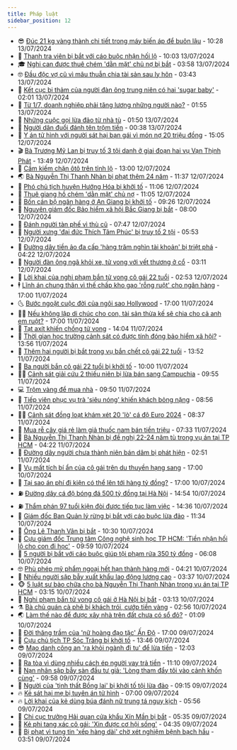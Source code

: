 ```yaml
---
title: Pháp luật
sidebar_position: 12
---
```


<!-- vnexpress-phap-luat:START -->
- 😎 [Đúc 21 kg vàng thành chi tiết trong máy biến áp để buôn lậu](https://vnexpress.net/duc-21-kg-vang-thanh-chi-tiet-trong-may-bien-ap-de-buon-lau-4769603.html) - 10:28 13/07/2024
- 🥰 [Thanh tra viên bị bắt với cáo buộc nhận hối lộ](https://vnexpress.net/thanh-tra-vien-bi-bat-voi-cao-buoc-nhan-hoi-lo-4769647.html) - 10:03 13/07/2024
- 🎓 [Nghi can được thuê chém &#39;dằn mặt&#39; chủ nợ bị bắt](https://vnexpress.net/nghi-can-duoc-thue-chem-dan-mat-chu-no-bi-bat-4769543.html) - 03:58 13/07/2024
- 🤓 [Đầu độc vợ cũ vì mâu thuẫn chia tài sản sau ly hôn](https://vnexpress.net/dau-doc-vo-cu-vi-mau-thuan-chia-tai-san-sau-ly-hon-4769524.html) - 03:43 13/07/2024
- 🎊 [Kết cục bi thảm của người đàn ông trung niên có hai &#39;sugar baby&#39;](https://vnexpress.net/ket-cuc-bi-tham-cua-nguoi-dan-ong-trung-nien-co-hai-sugar-baby-4769221.html) - 02:01 13/07/2024
- 🙉 [Từ 1/7, doanh nghiệp phải tăng lương những người nào?](https://vnexpress.net/tu-1-7-cong-ty-phai-tang-luong-cho-nguoi-lao-dong-trong-truong-hop-nao-4769097.html) - 01:55 13/07/2024
- 🤡 [Những cuộc gọi lừa đảo từ nhà tù](https://vnexpress.net/nhung-cuoc-goi-lua-dao-tu-nha-tu-4769392.html) - 01:50 13/07/2024
- 🗽 [Người dân đuổi đánh tên trộm tiền](https://video.vnexpress.net/nguoi-dan-duoi-danh-ten-trom-tien-4769410.html) - 00:38 13/07/2024
- 🌋 [Y án tử hình với người sát hại bạn gái vì món nợ 20 triệu đồng](https://vnexpress.net/y-an-tu-hinh-voi-nguoi-sat-hai-ban-gai-vi-mon-no-20-trieu-dong-4769305.html) - 15:05 12/07/2024
- 🎬 [Bà Trương Mỹ Lan bị truy tố 3 tội danh ở giai đoạn hai vụ Vạn Thịnh Phát](https://vnexpress.net/ba-truong-my-lan-bi-truy-to-3-toi-danh-o-giai-doan-hai-vu-van-thinh-phat-4769376.html) - 13:49 12/07/2024
- 💯 [Cầm kiếm chặn ôtô trên tỉnh lộ](https://vnexpress.net/cam-kiem-chan-oto-tren-tinh-lo-4769394.html) - 13:00 12/07/2024
- 🌏 [Bà Nguyễn Thị Thanh Nhàn bị phạt thêm 24 năm](https://vnexpress.net/ba-nguyen-thi-thanh-nhan-bi-phat-them-24-nam-4769395.html) - 11:37 12/07/2024
- 🌊 [Phó chủ tịch huyện Hướng Hóa bị khởi tố](https://vnexpress.net/pho-chu-tich-huyen-huong-hoa-bi-khoi-to-4769374.html) - 11:06 12/07/2024
- 💂 [Thuê giang hồ chém &#39;dằn mặt&#39; chủ nợ](https://vnexpress.net/thue-giang-ho-chem-dan-mat-chu-no-4769360.html) - 11:05 12/07/2024
- 🎡 [Bốn cán bộ ngân hàng ở An Giang bị khởi tố](https://vnexpress.net/bon-can-bo-ngan-hang-o-an-giang-bi-khoi-to-4769347.html) - 09:26 12/07/2024
- 🫶 [Nguyên giám đốc Bảo hiểm xã hội Bắc Giang bị bắt](https://vnexpress.net/nguyen-giam-doc-bao-hiem-xa-hoi-bac-giang-bi-bat-4769272.html) - 08:00 12/07/2024
- 🐲 [Đánh người tàn phế vì thù cũ](https://vnexpress.net/danh-nguoi-tan-phe-vi-thu-cu-4769239.html) - 07:47 12/07/2024
- 🚀 [Người xưng &#39;đại đức Thích Tâm Phúc&#39; bị truy tố 2 tội](https://vnexpress.net/nguoi-xung-dai-duc-thich-tam-phuc-bi-truy-to-2-toi-4769226.html) - 05:53 12/07/2024
- 🎊 [Đường dây tiền ảo đa cấp &#39;hàng trăm nghìn tài khoản&#39; bị triệt phá](https://vnexpress.net/duong-day-tien-ao-da-cap-hang-tram-nghin-tai-khoan-bi-triet-pha-4769060.html) - 04:22 12/07/2024
- 🤗 [Người đàn ông ngã khỏi xe, tử vong với vết thương ở cổ](https://vnexpress.net/nguoi-dan-ong-nga-khoi-xe-tu-vong-voi-vet-thuong-o-co-4769117.html) - 03:11 12/07/2024
- 🗽 [Lời khai của nghi phạm bắn tử vong cô gái 22 tuổi](https://vnexpress.net/loi-khai-cua-nghi-pham-ban-co-gai-22-tuoi-tu-vong-4769037.html) - 02:53 12/07/2024
- 🕴 [Lĩnh án chung thân vì thế chấp kho gạo &#39;rỗng ruột&#39; cho ngân hàng](https://vnexpress.net/linh-an-chung-than-vi-the-chap-kho-gao-rong-ruot-cho-ngan-hang-4768997.html) - 17:00 11/07/2024
- 🌜 [Bước ngoặt cuộc đời của ngôi sao Hollywood](https://vnexpress.net/buoc-ngoat-cuoc-doi-cua-ngoi-sao-hollywood-tung-buon-ma-tuy-4768950.html) - 17:00 11/07/2024
- 🧑‍🏫 [Nếu không lập di chúc cho con, tài sản thừa kế sẽ chia cho cả anh em ruột?](https://vnexpress.net/neu-khong-co-di-chuc-tai-san-thua-ke-phai-chia-cho-ca-anh-chi-em-ruot-4768202.html) - 17:00 11/07/2024
- 🦩 [Tạt axít khiến chồng tử vong](https://vnexpress.net/tat-axit-khien-chong-tu-vong-4768987.html) - 14:04 11/07/2024
- 💼 [Thời gian học trường cảnh sát có được tính đóng bảo hiểm xã hội?](https://vnexpress.net/thoi-gian-hoc-truong-canh-sat-co-duoc-tinh-dong-bao-hiem-xa-hoi-4768933.html) - 13:56 11/07/2024
- 💫 [Thêm hai người bị bắt trong vụ bắn chết cô gái 22 tuổi](https://vnexpress.net/them-hai-nguoi-bi-bat-trong-vu-ban-chet-co-gai-22-tuoi-4768980.html) - 13:52 11/07/2024
- 🦅 [Ba người bắn cô gái 22 tuổi bị khởi tố](https://vnexpress.net/ba-nguoi-ban-co-gai-22-tuoi-tu-vong-bi-khoi-to-4768930.html) - 10:00 11/07/2024
- 🧑‍💻 [Cảnh sát giải cứu 2 thiếu niên bị lừa bán sang Campuchia](https://vnexpress.net/canh-sat-giai-cuu-2-thieu-nien-bi-lua-ban-sang-campuchia-4768921.html) - 09:55 11/07/2024
- 💻 [Trộm vàng để mua nhà](https://vnexpress.net/trom-vang-de-mua-nha-4768924.html) - 09:50 11/07/2024
- 🤠 [Tiếp viên phục vụ trà &#39;siêu nóng&#39; khiến khách bỏng nặng](https://vnexpress.net/tiep-vien-phuc-vu-tra-sieu-nong-khien-khach-bong-nang-4768731.html) - 08:56 11/07/2024
- 🧑‍🏫 [Cảnh sát đồng loạt khám xét 20 &#39;lò&#39; cá độ Euro 2024](https://vnexpress.net/canh-sat-dong-loat-kham-xet-20-lo-ca-do-euro-2024-4768838.html) - 08:37 11/07/2024
- 🌈 [Mua rễ cây giá rẻ làm giả thuốc nam bán tiền triệu](https://video.vnexpress.net/mua-re-cay-gia-re-lam-gia-thuoc-nam-ban-tien-trieu-4768531.html) - 07:33 11/07/2024
- 🌮 [Bà Nguyễn Thị Thanh Nhàn bị đề nghị 22-24 năm tù trong vụ án tại TP HCM](https://vnexpress.net/ba-nguyen-thi-thanh-nhan-bi-de-nghi-22-24-nam-tu-trong-vu-an-tai-tp-hcm-4768692.html) - 04:22 11/07/2024
- 🐲 [Đường dây người chưa thành niên bán dâm bị phát hiện](https://vnexpress.net/duong-day-nguoi-chua-thanh-nien-ban-dam-bi-phat-hien-4768643.html) - 02:51 11/07/2024
- 🧰 [Vụ mất tích bí ẩn của cô gái trên du thuyền hạng sang](https://vnexpress.net/vu-mat-tich-bi-an-cua-co-gai-tren-du-thuyen-hang-sang-4768466.html) - 17:00 10/07/2024
- 💄 [Tại sao án phí đi kiện có thể lên tới hàng tỷ đồng?](https://vnexpress.net/tai-sao-an-phi-di-kien-co-the-len-toi-hang-ty-dong-4768209.html) - 17:00 10/07/2024
- ⛽️ [Đường dây cá độ bóng đá 500 tỷ đồng tại Hà Nội](https://vnexpress.net/duong-day-ca-do-bong-da-500-ty-dong-tai-ha-noi-4768525.html) - 14:54 10/07/2024
- ⛽️ [Thẩm phán 97 tuổi kiện đòi được tiếp tục làm việc](https://vnexpress.net/tham-phan-97-tuoi-kien-doi-duoc-tiep-tuc-lam-viec-4768479.html) - 14:36 10/07/2024
- 💂 [Giám đốc Ban Quản lý rừng bị bắt với cáo buộc lừa đảo](https://vnexpress.net/giam-doc-ban-quan-ly-rung-bi-bat-voi-cao-buoc-lua-dao-4768483.html) - 11:34 10/07/2024
- 🤔 [Ông Lê Thanh Vân bị bắt](https://vnexpress.net/dai-bieu-quoc-hoi-le-thanh-van-bi-bat-4768439.html) - 10:30 10/07/2024
- 🧐 [Cựu giám đốc Trung tâm Công nghệ sinh học TP HCM: &#39;Tiền nhận hối lộ cho con đi học&#39;](https://vnexpress.net/cuu-giam-doc-trung-tam-cong-nghe-sinh-hoc-tp-hcm-tien-nhan-hoi-lo-cho-con-di-hoc-4768416.html) - 09:59 10/07/2024
- 🎃 [5 người bị bắt với cáo buộc giúp tội phạm rửa 350 tỷ đồng](https://vnexpress.net/5-nguoi-bi-bat-voi-cao-buoc-giup-toi-pham-rua-350-ty-dong-4768302.html) - 06:08 10/07/2024
- 🤓 [Phù phép mỹ phẩm ngoại hết hạn thành hàng mới](https://video.vnexpress.net/phu-phep-my-pham-ngoai-het-han-thanh-hang-moi-4768096.html) - 04:21 10/07/2024
- 💃 [Nhiều người sập bẫy xuất khẩu lao động lương cao](https://vnexpress.net/nhieu-nguoi-sap-bay-xuat-khau-lao-dong-luong-cao-4768151.html) - 03:37 10/07/2024
- 🐵 [5 luật sư bào chữa cho bà Nguyễn Thị Thanh Nhàn trong vụ án tại TP HCM](https://vnexpress.net/5-luat-su-bao-chua-cho-ba-nguyen-thi-thanh-nhan-trong-vu-an-tai-tp-hcm-4768189.html) - 03:15 10/07/2024
- 🤖 [Nghi phạm bắn tử vong cô gái ở Hà Nội bị bắt](https://vnexpress.net/nghi-pham-ban-tu-vong-co-gai-o-ha-noi-bi-bat-4768201.html) - 03:13 10/07/2024
- ⚗️ [Bà chủ quán cà phê bị khách trói, cướp tiền vàng](https://vnexpress.net/ba-chu-quan-ca-phe-bi-khach-troi-cuop-tien-vang-4768155.html) - 02:56 10/07/2024
- 🌏 [Làm thế nào để được xây nhà trên đất chưa có sổ đỏ?](https://vnexpress.net/lam-the-nao-de-duoc-xay-nha-tren-dat-chua-co-so-do-4768121.html) - 01:09 10/07/2024
- 🦆 [Đời thăng trầm của &#39;nữ hoàng đạo tặc&#39; Ấn Độ](https://vnexpress.net/doi-thang-tram-cua-nu-hoang-dao-tac-an-do-4768048.html) - 17:00 09/07/2024
- 🐎 [Cựu chủ tịch TP Sóc Trăng bị khởi tố](https://vnexpress.net/cuu-chu-tich-tp-soc-trang-bi-khoi-to-4768063.html) - 13:46 09/07/2024
- 😎 [Mạo danh công an &#39;ra khỏi ngành đi tu&#39; để lừa tiền](https://vnexpress.net/mao-danh-cong-an-ra-khoi-nganh-di-tu-de-lua-tien-4768037.html) - 12:03 09/07/2024
- 💪 [Ra tòa vì dùng nhiều cách ép người vay trả tiền](https://vnexpress.net/ra-toa-vi-dung-nhieu-cach-ep-nguoi-vay-tra-tien-4767958.html) - 11:10 09/07/2024
- 🤡 [Nạn nhân sập bẫy sàn đầu tư giả: &#39;Lòng tham đẩy tôi vào cảnh khốn cùng&#39;](https://vnexpress.net/lua-dao-dau-tu-tai-chinh-4767972.html) - 09:58 09/07/2024
- 🌁 [Người của &#39;tịnh thất Bồng lai&#39; bị khởi tố tội lừa đảo](https://vnexpress.net/nguoi-cua-tinh-that-bong-lai-bi-khoi-to-toi-lua-dao-4767988.html) - 09:15 09/07/2024
- 🔥 [Kẻ sát hại mẹ bị tuyên án tử hình](https://vnexpress.net/ke-sat-hai-me-bi-tuyen-an-tu-hinh-4767889.html) - 07:00 09/07/2024
- 🔥 [Lời khai của kẻ dùng búa đánh nữ trung tá nguy kịch](https://vnexpress.net/loi-khai-cua-ke-dung-bua-danh-nu-trung-ta-nguy-kich-4767881.html) - 05:56 09/07/2024
- 👺 [Chi cục trưởng Hải quan cửa khẩu Xín Mần bị bắt](https://vnexpress.net/chi-cuc-truong-hai-quan-cua-khau-xin-man-bi-bat-4767872.html) - 05:35 09/07/2024
- 🎊 [Kẻ phi tang xác cô gái: &#39;Xin được cơ hội sống&#39;](https://vnexpress.net/ke-phi-tang-xac-co-gai-tu-choi-luat-su-noi-biet-toi-loi-cua-minh-4767809.html) - 04:35 09/07/2024
- 🎊 [Bị phạt vì tung tin &#39;xếp hàng dài&#39; chờ xét nghiệm bệnh bạch hầu](https://vnexpress.net/bi-phat-vi-tung-tin-xep-hang-dai-cho-xet-nghiem-benh-bach-hau-4767814.html) - 03:51 09/07/2024<!-- vnexpress-phap-luat:END -->
